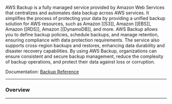 AWS Backup is a fully managed service provided by Amazon Web Services that centralizes and automates data backup across AWS services. It simplifies the process of protecting your data by providing a unified backup solution for AWS resources, such as Amazon [[S3]], Amazon [[EBS]], Amazon [[RDS]], Amazon [[DynamoDB]], and more. AWS Backup allows you to define backup policies, schedule backups, and manage retention, ensuring compliance with data protection requirements. The service also supports cross-region backups and restores, enhancing data durability and disaster recovery capabilities. By using AWS Backup, organizations can ensure consistent and secure backup management, reduce the complexity of backup operations, and protect their data against loss or corruption.

Documentation: [Backup Reference](https://aws.amazon.com/backup/)
___
### Overview

___